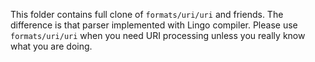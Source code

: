 This folder contains full clone of `formats/uri/uri` and friends.
The difference is that parser implemented with Lingo compiler.
Please use `formats/uri/uri` when you need URI processing 
unless you really know what you are doing.